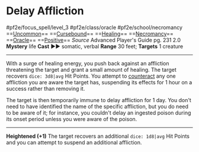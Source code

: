 # Delay Affliction
#pf2e/focus_spell/level_3 #pf2e/class/oracle #pf2e/school/necromancy 
==[Uncommon](../../../../../TTRPGShare-Pathfinder-2E-Vault/rules/traits/uncommon.md)== ==[Cursebound](../../../Traits/Cursebound.md)== ==[Healing](../../../../../TTRPGShare-Pathfinder-2E-Vault/rules/traits/healing.md)== ==[Necromancy](../../../../../TTRPGShare-Pathfinder-2E-Vault/rules/traits/necromancy.md)== ==[Oracle](../../../Traits/Oracle.md)== ==[Positive](../../../../../TTRPGShare-Pathfinder-2E-Vault/rules/traits/positive.md)==
*Source* Advanced Player's Guide pg. 231 2.0
**Mystery** life
**Cast** ►► somatic, verbal
**Range** 30 feet; **Targets** 1 creature

---
With a surge of healing energy, you push back against an affliction threatening the target and grant a small amount of healing. The target recovers `dice: 3d8|avg` Hit Points. You attempt to [counteract](../../../Rules/Counteracting.md) any one affliction you are aware the target has, suspending its effects for 1 hour on a success rather than removing it.

The target is then temporarily immune to delay affliction for 1 day. You don't need to have identified the name of the specific affliction, but you do need to be aware of it; for instance, you couldn't delay an ingested poison during its onset period unless you were aware of the poison.

<hr>

**Heightened (+1)** The target recovers an additional `dice: 1d8|avg` Hit Points and you can attempt to suspend an additional affliction.